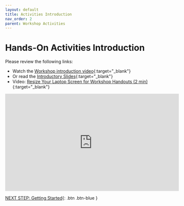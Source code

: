 ```yaml
---
layout: default
title: Activities Introduction
nav_order: 2
parent: Workshop Activities
---
```

# Hands-On Activities Introduction

Please review the following links:

- Watch the [Workshop introduction video](https://youtu.be/3oHb5DKjjrg){:target="_blank"}
- Or read the [Introductory Slides](https://goo.gl/Z4e8ka){:target="_blank"} 
- Video: [Resize Your Laptop Screen for Workshop Handouts (2 min)](https://www.youtube.com/watch?v=Igk5hZUfzN0){:target="_blank"}

<iframe width="560" height="315" src="https://youtu.be/3oHb5DKjjrg" title="Introduction to Twine for Interactive and Non-linear Stories - UVic Libraries DSC" frameborder="0" allow="accelerometer; autoplay; clipboard-write; encrypted-media; gyroscope; picture-in-picture; web-share" allowfullscreen></iframe>

[NEXT STEP: Getting Started](getting-started.html){: .btn .btn-blue }
